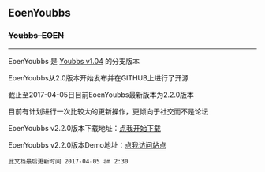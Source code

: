 ## EoenYoubbs
### ~~Youbbs-EOEN~~
---
EoenYoubbs 是 [Youbbs v1.04](https://github.com/ego008/youbbs) 的分支版本

EoenYoubbs从2.0版本开始发布并在GITHUB上进行了开源

截止至2017-04-05日目前EoenYoubbs最新版本为2.2.0版本

目前有计划进行一次比较大的更新操作，更倾向于社交而不是论坛

EoenYoubbs v2.2.0版本下载地址：[点我开始下载](https://github.com/eoen/EoenYoubbs/archive/master.zipp)

EoenYoubbs v2.2.0版本Demo地址：[点我访问站点](http://youbbs.eoen.org)


`此文档最后更新时间 2017-04-05 am 2:30`
